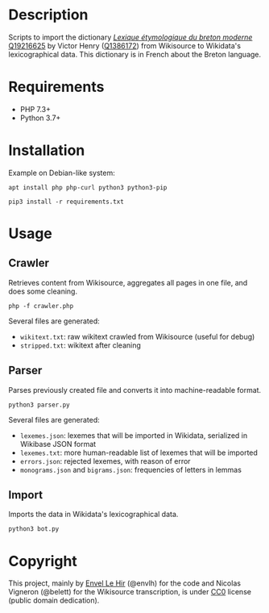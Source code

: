 # Description

Scripts to import the dictionary [_Lexique étymologique du breton moderne_](https://fr.wikisource.org/wiki/Livre:Henry_-_Lexique_%C3%A9tymologique_du_breton_moderne.djvu) [Q19216625](https://www.wikidata.org/wiki/Q19216625) by Victor Henry ([Q1386172](https://www.wikidata.org/wiki/Q1386172)) from Wikisource to Wikidata's lexicographical data. This dictionary is in French about the Breton language.

# Requirements

* PHP 7.3+
* Python 3.7+

# Installation

Example on Debian-like system:

    apt install php php-curl python3 python3-pip

    pip3 install -r requirements.txt

# Usage

## Crawler

Retrieves content from Wikisource, aggregates all pages in one file, and does some cleaning.

    php -f crawler.php

Several files are generated:
* `wikitext.txt`: raw wikitext crawled from Wikisource (useful for debug)
* `stripped.txt`: wikitext after cleaning

## Parser

Parses previously created file and converts it into machine-readable format.

    python3 parser.py

Several files are generated:
* `lexemes.json`: lexemes that will be imported in Wikidata, serialized in Wikibase JSON format
* `lexemes.txt`: more human-readable list of lexemes that will be imported
* `errors.json`: rejected lexemes, with reason of error
* `monograms.json` and `bigrams.json`: frequencies of letters in lemmas

## Import

Imports the data in Wikidata's lexicographical data.

    python3 bot.py

# Copyright

This project, mainly by [Envel Le Hir](https://www.lehir.net/) (@envlh) for the code and Nicolas Vigneron (@belett) for the Wikisource transcription, is under [CC0](https://creativecommons.org/publicdomain/zero/1.0/) license (public domain dedication).
